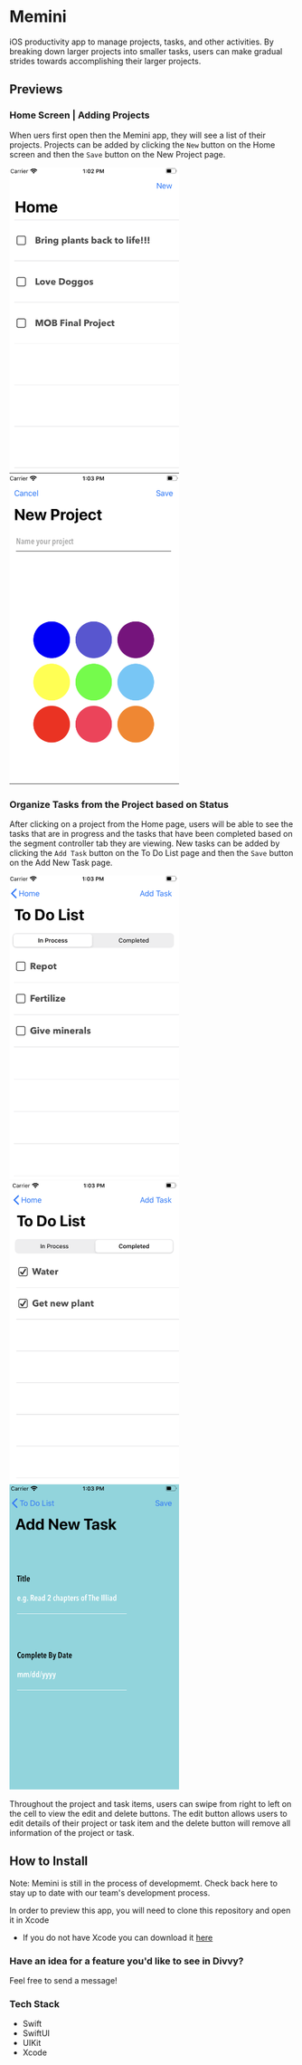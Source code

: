 # Memini
iOS productivity app to manage projects, tasks, and other activities. By breaking down larger projects into smaller tasks, users can make gradual strides towards accomplishing their larger projects.

## Previews

### Home Screen | Adding Projects
When uers first open then the Memini app, they will see a list of their projects. Projects can be added by clicking the ```New``` button on the Home screen and then the ```Save``` button on the New Project page.

<img src="preview_img/home1.png" width="300">  <img src="preview_img/newproject.png" width="300">

### Organize Tasks from the Project based on Status
After clicking on a project from the Home page, users will be able to see the tasks that are in progress and the tasks that have been completed based on the segment controller tab they are viewing. New tasks can be added by clicking the ```Add Task``` button on the To Do List page and then the ```Save``` button on the Add New Task page. 

<img src="preview_img/todolist-inprogress.png" width="300">  <img src="preview_img/todolist-completed.png" width="300"> <img src="preview_img/newtask.png" width="300">

Throughout the project and task items, users can swipe from right to left on the cell to view the edit and delete buttons. The edit button allows users to edit details of their project or task item and the delete button will remove all information of the project or task. 

## How to Install 
Note: Memini is still in the process of developmemt. Check back here to stay up to date with our team's development process. 

In order to preview this app, you will need to clone this repository and open it in Xcode
 - If you do not have Xcode you can download it [here](https://developer.apple.com/xcode/)

### Have an idea for a feature you'd like to see in Divvy? 
Feel free to send a message!

### Tech Stack 
- Swift
- SwiftUI 
- UIKit
- Xcode
